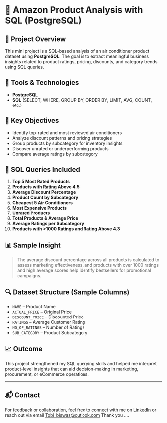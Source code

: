 # 🧊 Amazon Product Analysis with SQL (PostgreSQL)

## 📌 Project Overview

This mini project is a SQL-based analysis of an air conditioner product dataset using **PostgreSQL**. The goal is to extract meaningful business insights related to product ratings, pricing, discounts, and category trends using SQL queries.

## 🧰 Tools & Technologies

- **PostgreSQL**
- **SQL** (SELECT, WHERE, GROUP BY, ORDER BY, LIMIT, AVG, COUNT, etc.)

## 🎯 Key Objectives

- Identify top-rated and most reviewed air conditioners
- Analyze discount patterns and pricing strategies
- Group products by subcategory for inventory insights
- Discover unrated or underperforming products
- Compare average ratings by subcategory

## 📄 SQL Queries Included

1. **Top 5 Most Rated Products**
2. **Products with Rating Above 4.5**
3. **Average Discount Percentage**
4. **Product Count by Subcategory**
5. **Cheapest 5 Air Conditioners**
6. **Most Expensive Products**
7. **Unrated Products**
8. **Total Products & Average Price**
9. **Average Ratings per Subcategory**
10. **Products with >1000 Ratings and Rating Above 4.3**

## 📊 Sample Insight

> The average discount percentage across all products is calculated to assess marketing effectiveness, and products with over 1000 ratings and high average scores help identify bestsellers for promotional campaigns.

## 🔍 Dataset Structure (Sample Columns)

- `NAME` – Product Name  
- `ACTUAL_PRICE` – Original Price  
- `DISCOUNT_PRICE` – Discounted Price  
- `RATINGS` – Average Customer Rating  
- `NO_OF_RATINGS` – Number of Ratings  
- `SUB_CATEGORY` – Product Subcategory

## 📈 Outcome

This project strengthened my SQL querying skills and helped me interpret product-level insights that can aid decision-making in marketing, procurement, or eCommerce operations.

---

## 📬 Contact

For feedback or collaboration, feel free to connect with me on [LinkedIn]([https://www.linkedin.com/in/tobi-biswas/]) or reach out via email Tobi_biswas@outlook.com
Thank you ....

